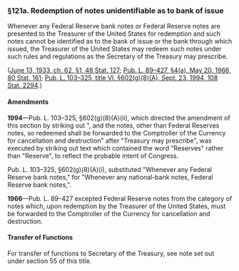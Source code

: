 ### §121a. Redemption of notes unidentifiable as to bank of issue ###

Whenever any Federal Reserve bank notes or Federal Reserve notes are presented to the Treasurer of the United States for redemption and such notes cannot be identified as to the bank of issue or the bank through which issued, the Treasurer of the United States may redeem such notes under such rules and regulations as the Secretary of the Treasury may prescribe.

([June 13, 1933, ch. 62, §1, 48 Stat. 127](/statviewer.htm?volume=48&page=127); [Pub. L. 89–427, §4(a), May 20, 1966, 80 Stat. 161](/statviewer.htm?volume=80&page=161); [Pub. L. 103–325, title VI, §602(g)(8)(A), Sept. 23, 1994, 108 Stat. 2294](/statviewer.htm?volume=108&page=2294).)

#### Amendments ####

**1994**—Pub. L. 103–325, §602(g)(8)(A)(ii), which directed the amendment of this section by striking out ", and the notes, other than Federal Reserves notes, so redeemed shall be forwarded to the Comptroller of the Currency for cancellation and destruction" after "Treasury may prescribe", was executed by striking out text which contained the word "Reserves" rather than "Reserve", to reflect the probable intent of Congress.

Pub. L. 103–325, §602(g)(8)(A)(i), substituted "Whenever any Federal Reserve bank notes," for "Whenever any national-bank notes, Federal Reserve bank notes,".

**1966**—Pub. L. 89–427 excepted Federal Reserve notes from the category of notes which, upon redemption by the Treasurer of the United States, must be forwarded to the Comptroller of the Currency for cancellation and destruction.

#### Transfer of Functions ####

For transfer of functions to Secretary of the Treasury, see note set out under section 55 of this title.